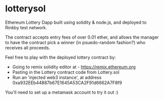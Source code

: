 # lotterysol

Ethereum Lottery Dapp built using solidity &amp; node.js, and deployed to Rinkby test network.

The contract accepts entry fees of over 0.01 ether, and allows the manager to have the contract pick a winner (in psuedo-random fashion?) who receives all proceeds.

Feel free to play with the deployed lottery contract by:
- Going to remix solidity editor at - https://remix.ethereum.org
- Pasting in the Lottery contract code from Lottery.sol
- Run an 'injected web3 instance', at address 0xa932EEb44887b67E1645A53CA2F91d6662A7F8f9

You'll need to set up a metamask account to try it out :)
